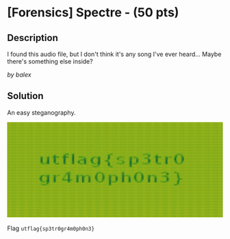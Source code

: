 # [Forensics] Spectre - (50 pts)

## Description

I found this audio file, but I don't think it's any song I've ever heard... Maybe there's something else inside?

_by balex_

## Solution

An easy steganography.

![](res.png)

Flag `utflag{sp3tr0gr4m0ph0n3}`
